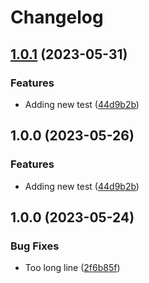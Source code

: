 # Changelog

## [1.0.1](https://github.com/gregp121/python_testing/compare/v1.0.0...v1.0.1) (2023-05-31)


### Features

* Adding new test ([44d9b2b](https://github.com/gregp121/python_testing/commit/44d9b2bc2a23eee9e6d05a7e13159c5fdd020fc4))

## 1.0.0 (2023-05-26)


### Features

* Adding new test ([44d9b2b](https://github.com/gregp121/python_testing/commit/44d9b2bc2a23eee9e6d05a7e13159c5fdd020fc4))

## 1.0.0 (2023-05-24)


### Bug Fixes

* Too long line ([2f6b85f](https://github.com/gregp121/python_testing/commit/2f6b85fdde4ae07c38b5934a3ea9ed3056e72d9b))
